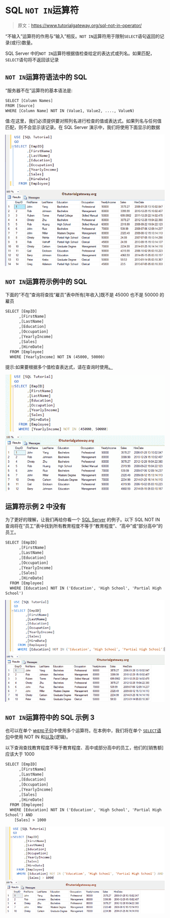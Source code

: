# SQL `NOT IN`运算符

> 原文：<https://www.tutorialgateway.org/sql-not-in-operator/>

“不输入”运算符的作用与“输入”相反。`NOT IN`运算符用于限制`SELECT`语句返回的记录(或行)数量。

SQL Server 中的`NOT IN`运算符根据值检查给定的表达式或列名。如果匹配，`SELECT`语句将不返回该记录

## `NOT IN`运算符语法中的 SQL

“服务器不在”运算符的基本语法是:

```
SELECT [Column Names]
FROM [Source]
WHERE [Column Name] NOT IN (Value1, Value2, ...., ValueN)
```

值:在这里，我们必须提供要对照列名进行检查的值或表达式。如果列名与任何值匹配，则不会显示该记录。在 SQL Server 演示中，我们将使用下面显示的数据

![SQL NOT IN Operator 1](img/827d37365b4f0462ead756b87adf4200.png)

## `NOT IN`运算符示例中的 SQL

下面的“不在”查询将查找“雇员”表中所有[年收入]既不是 45000 也不是 50000 的雇员

```
SELECT [EmpID]
      ,[FirstName]
      ,[LastName]
      ,[Education]
      ,[Occupation]
      ,[YearlyIncome]
      ,[Sales]
      ,[HireDate]
  FROM [Employee]
  WHERE [YearlyIncome] NOT IN (45000, 50000)
```

提示:如果要根据多个值检查表达式，请在查询时使用[。](https://www.tutorialgateway.org/sql-in-operator/)

[![SQL NOT IN Operator 2](img/0aa1a68a004cb494876289e7417f10ad.png)](https://www.tutorialgateway.org/sql-in-operator/)

## 运算符示例 2 中没有

为了更好的理解，让我们再给你看一个 [SQL Server](https://www.tutorialgateway.org/sql/) 的例子。以下 SQL NOT IN 查询将在“员工”表中找到所有教育程度不等于“教育程度”、“高中”或“部分高中”的员工。

```
SELECT [EmpID]
      ,[FirstName]
      ,[LastName]
      ,[Education]
      ,[Occupation]
      ,[YearlyIncome]
      ,[Sales]
      ,[HireDate]
  FROM [Employee]
  WHERE [Education] NOT IN ('Education', 'High School', 'Partial High School')
```

![SQL NOT IN Operator 3](img/7e76cb7189cbd888b4d6d7ecf1a22681.png)

## `NOT IN`运算符中的 SQL 示例 3

也可以在单个 [`WHERE`子句](https://www.tutorialgateway.org/sql-where-clause/)中使用多个运算符。在本例中，我们将在单个 [`SELECT`语句](https://www.tutorialgateway.org/sql-select-statement/)中使用 NOT IN 和[以及](https://www.tutorialgateway.org/sql-and-or-operators/)(逻辑)。

以下查询查找教育程度不等于教育程度、高中或部分高中的员工，他们的[销售额]应该大于 1000

```
SELECT [EmpID]
      ,[FirstName]
      ,[LastName]
      ,[Education]
      ,[Occupation]
      ,[YearlyIncome]
      ,[Sales]
      ,[HireDate]
  FROM [Employee]
  WHERE [Education] NOT IN ('Education', 'High School', 'Partial High School') AND
	[Sales] > 1000
```

![SQL NOT IN Operator 4](img/015408d424992d81c156b58271e4830a.png)